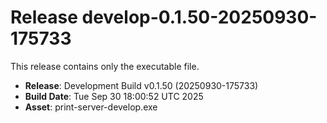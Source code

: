 # Release develop-0.1.50-20250930-175733

This release contains only the executable file.

- **Release**: Development Build v0.1.50 (20250930-175733)
- **Build Date**: Tue Sep 30 18:00:52 UTC 2025
- **Asset**: print-server-develop.exe
